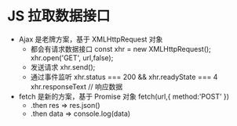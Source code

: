 # JS 拉取数据接口

- Ajax 是老牌方案，基于 XMLHttpRequest 对象
  - 都会有请求数据接口
    const xhr = new XMLHttpRequest();
    xhr.open('GET', url,false);
  - 发送请求
    xhr.send();
  - 通过事件监听
    xhr.status === 200 && xhr.readyState === 4
    xhr.responseText // 响应数据
- fetch 是新的方案，基于 Promise 对象
  fetch(url,{
    method:'POST'
  })
  - .then res => res.json()
  - .then data => console.log(data)
